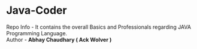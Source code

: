 # Java-Coder
Repo Info - It contains the overall Basics and Professionals regarding JAVA Programming Language.
<br>
Author - <b>Abhay Chaudhary ( Ack Wolver )</b>
